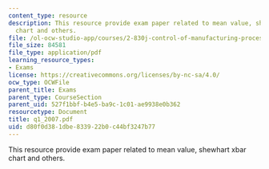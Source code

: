 ```yaml
---
content_type: resource
description: This resource provide exam paper related to mean value, shewhart xbar
  chart and others.
file: /ol-ocw-studio-app/courses/2-830j-control-of-manufacturing-processes-sma-6303-spring-2008/d80f0d381dbe833922b0c44bf3247b77_q1_2007.pdf
file_size: 84581
file_type: application/pdf
learning_resource_types:
- Exams
license: https://creativecommons.org/licenses/by-nc-sa/4.0/
ocw_type: OCWFile
parent_title: Exams
parent_type: CourseSection
parent_uid: 527f1bbf-b4e5-ba9c-1c01-ae9938e0b362
resourcetype: Document
title: q1_2007.pdf
uid: d80f0d38-1dbe-8339-22b0-c44bf3247b77
---
```

This resource provide exam paper related to mean value, shewhart xbar chart and others.
